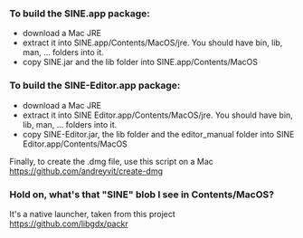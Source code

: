 ### To build the SINE.app package:
- download a Mac JRE
- extract it into SINE.app/Contents/MacOS/jre. You should have bin, lib, man, ... folders into it.
- copy SINE.jar and the lib folder into SINE.app/Contents/MacOS



### To build the SINE-Editor.app package:
- download a Mac JRE
- extract it into SINE Editor.app/Contents/MacOS/jre. You should have bin, lib, man, ... folders into it.
- copy SINE-Editor.jar, the lib folder and the editor_manual folder into SINE Editor.app/Contents/MacOS

Finally, to create the .dmg file, use this script on a Mac https://github.com/andreyvit/create-dmg

### Hold on, what's that "SINE" blob I see in Contents/MacOS?
It's a native launcher, taken from this project https://github.com/libgdx/packr
